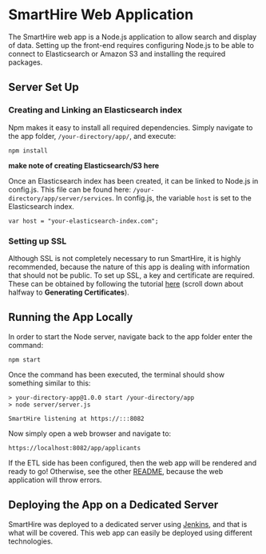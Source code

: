 # SmartHire Web Application

The SmartHire web app is a Node.js application to allow search and display of data. Setting up the front-end requires configuring Node.js to be able to connect to Elasticsearch or Amazon S3 and installing the required packages. 

## Server Set Up

### Creating and Linking an Elasticsearch index

Npm makes it easy to install all required dependencies. Simply navigate to the app folder,  ```/your-directory/app/```, and execute:

```
npm install
```
**make note of creating Elasticsearch/S3 here**

Once an Elasticsearch index has been created, it can be linked to Node.js in config.js. This file can be found here: ```/your-directory/app/server/services```. In config.js, the variable ```host``` is set to the Elasticsearch index.

```
var host = "your-elasticsearch-index.com";
```

### Setting up SSL
Although SSL is not completely necessary to run SmartHire, it is highly recommended, because the nature of this app is dealing with information that should not be public. To set up SSL, a key and certificate are required. These can be obtained by following the tutorial [here](https://www.sitepoint.com/how-to-use-ssltls-with-node-js/) (scroll down about halfway to **Generating Certificates**).


## Running the App Locally

In order to start the Node server, navigate back to the app folder   enter the command:

```
npm start
```

Once the command has been executed, the terminal should show something similar to this:

```
> your-directory-app@1.0.0 start /your-directory/app
> node server/server.js

SmartHire listening at https://:::8082
```

Now simply open a web browser and navigate to:

```
https://localhost:8082/app/applicants
```

If the ETL side has been configured, then the web app will be rendered and ready to go! Otherwise, see the other [README](https://github.com/dataworks/internship-2016/tree/master/etl/README.md), because the web application will throw errors. 

## Deploying the App on a Dedicated Server

SmartHire was deployed to a dedicated server using [Jenkins](https://jenkins.io/), and that is what will be covered. This web app can easily be deployed using different technologies.  


